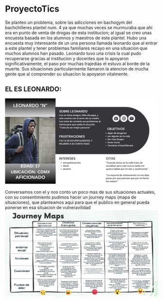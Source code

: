 # ProyectoTics
Se planteo un problema, sobre las adicciones en bachogym del bachchilleres plantel num. 4 ya que muchas veces se murmuraba que ahi era en punto de venta de drogas de esta institucion; al igual se creo unas encuesta basada en los alumnos y maestros de este plantel. Hubo una encuesta muy interesante de un una persona llamada leonardo que al entrar a este plantel y tener problemas familiares recayo en una situacion que muchos alumnos han pasado.
Leonardo tuvo una crisis la cual pudo recuperarse gracias al institucion y docentes que lo apoyaron significativamente, el paso por muchas trajedias el estuvo al borde de la muerte. Sus situaciones particularmente llamaron la atencion de mucha gente que al comprender su situacion lo apoyaron vitalmente. 
## EL ES LEONARDO:
![user-persona](./img/user-persona.png)

Conversamos con el y nos conto un poco mas de sus situaciones actuales, con su consentimiento pudimos hacer un journey maps (mapa de situaciones), que planteamos aqui para que el publico en general pueda ponerse en esa situacion de vulneravilidad
![jouney-maps](./img/jouney-maps.png)
